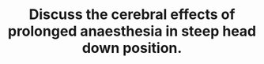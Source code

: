 ---
title: "Discuss the cerebral effects of prolonged anaesthesia in steep head down position."
entityType: SAQ
exam: PEX
college: ANZCA
year: 2019
sitting: A
question: 5
passRate: 24
EC_expectedDomains:
- "The question required consideration of the key physiological factors which interplay with the exposed hydrostatic forces, as well as the impact of anaesthesia. A basic pass mark would need reference to and a discussion of increases in intracranial pressure and cerebral blood volume. An explanation of the cerebral effects of anaesthesia was also expected."
EC_extraCredit:
- "Better answers displayed a more comprehensive and integrated interpretation of factual content and compensatory mechanisms."
EC_errorsCommon:
- "Common errors included listing facts and equations with little or no explanation, the provision of irrelevant information, not addressing the question or components of the question and not providing sufficient detail on pertinent points. There was often limited discussion or omission of the effects of anaesthesia"
---
